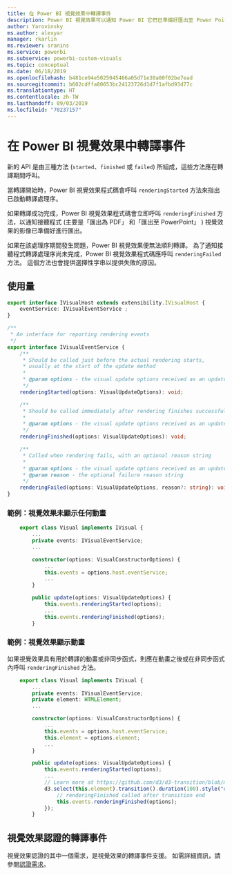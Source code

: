 ```yaml
---
title: 在 Power BI 視覺效果中轉譯事件
description: Power BI 視覺效果可以通知 Power BI 它們已準備好匯出至 Power Point 或 PDF。
author: Yarovinsky
ms.author: alexyar
manager: rkarlin
ms.reviewer: sranins
ms.service: powerbi
ms.subservice: powerbi-custom-visuals
ms.topic: conceptual
ms.date: 06/18/2019
ms.openlocfilehash: b481ce94e5025045466a05d71e30a00f02be7ead
ms.sourcegitcommit: b602cdffa80653bc24123726d1d7f1afbd93d77c
ms.translationtype: HT
ms.contentlocale: zh-TW
ms.lasthandoff: 09/03/2019
ms.locfileid: "70237157"
---
```

# <a name="render-events-in-power-bi-visuals"></a>在 Power BI 視覺效果中轉譯事件

新的 API 是由三種方法 (`started`、`finished` 或 `failed`) 所組成，這些方法應在轉譯期間呼叫。

當轉譯開始時，Power BI 視覺效果程式碼會呼叫 `renderingStarted` 方法來指出已啟動轉譯處理序。

如果轉譯成功完成，Power BI 視覺效果程式碼會立即呼叫 `renderingFinished` 方法，以通知接聽程式 (主要是「匯出為 PDF」  和「匯出至 PowerPoint」  ) 視覺效果的影像已準備好進行匯出。

如果在該處理序期間發生問題，Power BI 視覺效果便無法順利轉譯。 為了通知接聽程式轉譯處理序尚未完成，Power BI 視覺效果程式碼應呼叫 `renderingFailed` 方法。 這個方法也會提供選擇性字串以提供失敗的原因。

## <a name="usage"></a>使用量

```typescript
export interface IVisualHost extends extensibility.IVisualHost {
    eventService: IVisualEventService ;
}

/**
 * An interface for reporting rendering events
 */
export interface IVisualEventService {
    /**
     * Should be called just before the actual rendering starts, 
     * usually at the start of the update method
     *
     * @param options - the visual update options received as an update parameter
     */
    renderingStarted(options: VisualUpdateOptions): void;

    /**
     * Should be called immediately after rendering finishes successfully
     * 
     * @param options - the visual update options received as an update parameter
     */
    renderingFinished(options: VisualUpdateOptions): void;

    /**
     * Called when rendering fails, with an optional reason string
     * 
     * @param options - the visual update options received as an update parameter
     * @param reason - the optional failure reason string
     */
    renderingFailed(options: VisualUpdateOptions, reason?: string): void;
}
```

### <a name="sample-the-visual-displays-no-animations"></a>範例：視覺效果未顯示任何動畫

```typescript
    export class Visual implements IVisual {
        ...
        private events: IVisualEventService;
        ...

        constructor(options: VisualConstructorOptions) {
            ...
            this.events = options.host.eventService;
            ...
        }

        public update(options: VisualUpdateOptions) {
            this.events.renderingStarted(options);
            ...
            this.events.renderingFinished(options);
        }
```

### <a name="sample-the-visual-displays-animations"></a>範例：視覺效果顯示動畫

如果視覺效果具有用於轉譯的動畫或非同步函式，則應在動畫之後或在非同步函式內呼叫 `renderingFinished` 方法。

```typescript
    export class Visual implements IVisual {
        ...
        private events: IVisualEventService;
        private element: HTMLElement;
        ...

        constructor(options: VisualConstructorOptions) {
            ...
            this.events = options.host.eventService;
            this.element = options.element;
            ...
        }

        public update(options: VisualUpdateOptions) {
            this.events.renderingStarted(options);
            ...
            // Learn more at https://github.com/d3/d3-transition/blob/master/README.md#transition_end
            d3.select(this.element).transition().duration(100).style("opacity","0").end().then(() => {
                // renderingFinished called after transition end
                this.events.renderingFinished(options);
            });
        }
```

## <a name="rendering-events-for-visual-certification"></a>視覺效果認證的轉譯事件

視覺效果認證的其中一個需求，是視覺效果的轉譯事件支援。 如需詳細資訊，請參閱[認證需求](https://docs.microsoft.com/power-bi/power-bi-custom-visuals-certified?#certification-requirements)。
